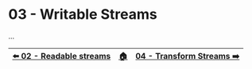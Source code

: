 # 03 - Writable Streams

...




| [⬅️ 02 - Readable streams](/02-readable-streams/README.md) | [🏠](/README.md)| [04 - Transform Streams ➡️](/04-transform-streams/README.md)|
|:--------------|:------:|------------------------------------------------:|
